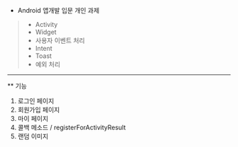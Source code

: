 * Android 앱개발 입문 개인 과제
> - Activity
> - Widget
> - 사용자 이벤트 처리
> - Intent
> - Toast
> - 예외 처리


------------------

** 기능
1. 로그인 페이지
2. 회원가입 페이지
3. 마이 페이지
4. 콜백 메소드 / registerForActivityResult
5. 랜덤 이미지
